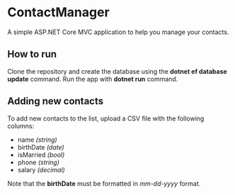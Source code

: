 # ContactManager
A simple ASP.NET Core MVC application to help you manage your contacts.

## How to run
Clone the repository and create the database using the **dotnet ef database update** command.
Run the app with **dotnet run** command.

## Adding new contacts
To add new contacts to the list, upload a CSV file with the following columns:
  +  name *(string)*
  +  birthDate *(date)*
  +  isMarried *(bool)*
  +  phone *(string)*
  +  salary *(decimal)*

Note that the **birthDate** must be formatted in *mm-dd-yyyy* format.
